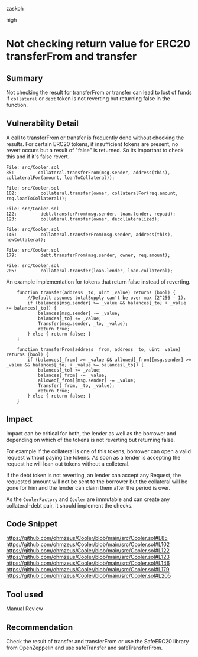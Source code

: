 zaskoh

high

# Not checking return value for ERC20 transferFrom and transfer

## Summary
Not checking the result for transferFrom or transfer can lead to lost of funds if `collateral` or `debt` token is not reverting but returning false in the function.

## Vulnerability Detail
A call to transferFrom or transfer is frequently done without checking the results. For certain ERC20 tokens, if insufficient tokens are present, no revert occurs but a result of "false" is returned. So its important to check this and if it's false revert.

```solidity
File: src/Cooler.sol
85:         collateral.transferFrom(msg.sender, address(this), collateralFor(amount, loanToCollateral)); 

File: src/Cooler.sol
102:         collateral.transfer(owner, collateralFor(req.amount, req.loanToCollateral));

File: src/Cooler.sol
122:         debt.transferFrom(msg.sender, loan.lender, repaid);
123:         collateral.transfer(owner, decollateralized);

File: src/Cooler.sol
146:         collateral.transferFrom(msg.sender, address(this), newCollateral);

File: src/Cooler.sol
179:         debt.transferFrom(msg.sender, owner, req.amount);

File: src/Cooler.sol
205:         collateral.transfer(loan.lender, loan.collateral);
```

An example implementation for tokens that return false instead of reverting.
```solidity
    function transfer(address _to, uint _value) returns (bool) {
        //Default assumes totalSupply can't be over max (2^256 - 1).
        if (balances[msg.sender] >= _value && balances[_to] + _value >= balances[_to]) {
            balances[msg.sender] -= _value;
            balances[_to] += _value;
            Transfer(msg.sender, _to, _value);
            return true;
        } else { return false; }
    }

    function transferFrom(address _from, address _to, uint _value) returns (bool) {
        if (balances[_from] >= _value && allowed[_from][msg.sender] >= _value && balances[_to] + _value >= balances[_to]) {
            balances[_to] += _value;
            balances[_from] -= _value;
            allowed[_from][msg.sender] -= _value;
            Transfer(_from, _to, _value);
            return true;
        } else { return false; }
    }
```

## Impact
Impact can be critical for both, the lender as well as the borrower and depending on which of the tokens is not reverting but returning false.

For example if the collateral is one of this tokens, borrower can open a valid request without paying the tokens. As soon as a lender is accepting the request he will loan out tokens without a colleteral.

If the debt token is not reverting, an lender can accept any Request, the requested amount will not be sent to the borrower but the collateral will be gone for him and the lender can claim them after the period is over.

As the `CoolerFactory` and `Cooler` are immutable and can create any collateral-debt pair, it should implement the checks.

## Code Snippet
https://github.com/ohmzeus/Cooler/blob/main/src/Cooler.sol#L85
https://github.com/ohmzeus/Cooler/blob/main/src/Cooler.sol#L102
https://github.com/ohmzeus/Cooler/blob/main/src/Cooler.sol#L122
https://github.com/ohmzeus/Cooler/blob/main/src/Cooler.sol#L123
https://github.com/ohmzeus/Cooler/blob/main/src/Cooler.sol#L146
https://github.com/ohmzeus/Cooler/blob/main/src/Cooler.sol#L179
https://github.com/ohmzeus/Cooler/blob/main/src/Cooler.sol#L205

## Tool used
Manual Review

## Recommendation
Check the result of transfer and transferFrom or use the SafeERC20 library from OpenZeppelin and use safeTransfer and safeTransferFrom.